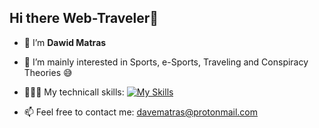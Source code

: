 
## Hi there Web-Traveler👋

- 👋 I’m **Dawid Matras**  

- 👀 I’m mainly interested in Sports, e-Sports, Traveling and Conspiracy Theories 😅

- 👨🏻‍💻 My technicall skills: [![My Skills](https://skills.thijs.gg/icons?i=js,html,css,react,git)](https://skills.thijs.gg)

- 📫 Feel free to contact me: <davematras@protonmail.com>

<!--
**Davee89/Davee89** is a ✨ _special_ ✨ repository because its `README.md` (this file) appears on your GitHub profi.

Here are some ideas to get you started:

- 🌱  ...
- 👯 I’m looking to collaborate on ...
- 🤔 I’m looking for help with ...
- 💬 Ask me about ...
- 📫 How to reach me: ...
- 😄 Pronouns: ...
 Fun fact: ...
-->
